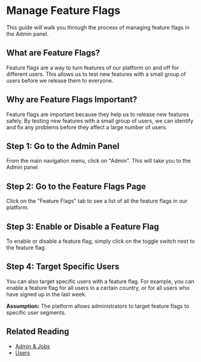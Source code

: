 # Manage Feature Flags

This guide will walk you through the process of managing feature flags in the Admin panel.

## What are Feature Flags?

Feature flags are a way to turn features of our platform on and off for different users. This allows us to test new features with a small group of users before we release them to everyone.

## Why are Feature Flags Important?

Feature flags are important because they help us to release new features safely. By testing new features with a small group of users, we can identify and fix any problems before they affect a large number of users.

## Step 1: Go to the Admin Panel

From the main navigation menu, click on "Admin". This will take you to the Admin panel.

## Step 2: Go to the Feature Flags Page

Click on the "Feature Flags" tab to see a list of all the feature flags in our platform.

## Step 3: Enable or Disable a Feature Flag

To enable or disable a feature flag, simply click on the toggle switch next to the feature flag.

## Step 4: Target Specific Users

You can also target specific users with a feature flag. For example, you can enable a feature flag for all users in a certain country, or for all users who have signed up in the last week.

**Assumption:** The platform allows administrators to target feature flags to specific user segments.

## Related Reading

*   [Admin & Jobs](../../products/admin-jobs.md)
*   [Users](../../products/users.md)

